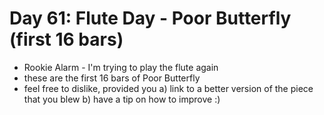 # Day 61: Flute Day - Poor Butterfly (first 16 bars)

- Rookie Alarm - I'm trying to play the flute again
- these are the first 16 bars of Poor Butterfly
- feel free to dislike, provided you a) link to a better version of the piece that you blew b) have a tip on how to improve :)
